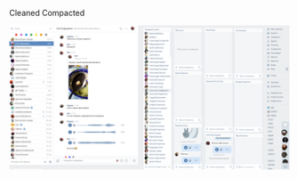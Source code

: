 Cleaned Compacted

![alt text](https://github.com/miztizm/browser/raw/master/userstyles/vk/vk_messenger_cc/preview.png)
